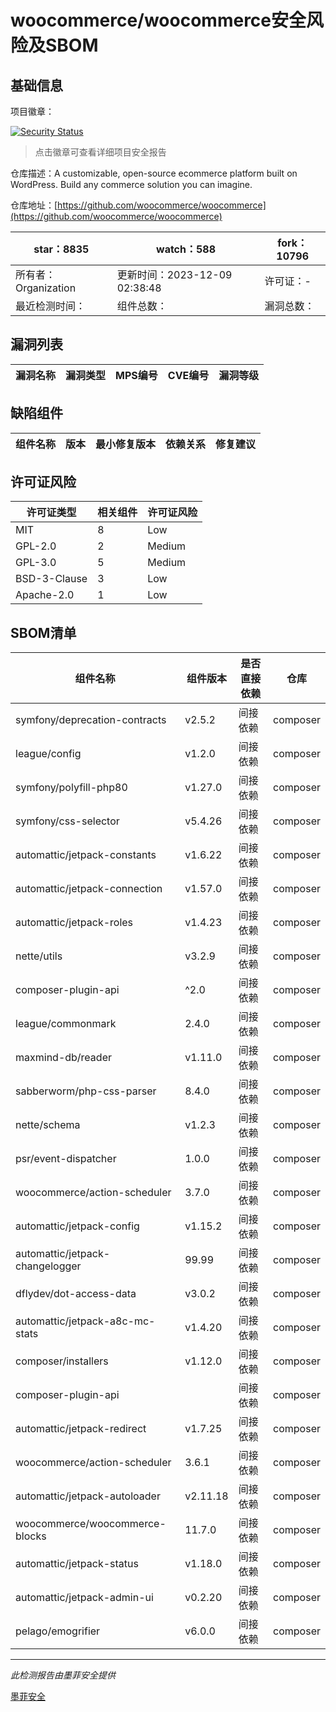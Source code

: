 # woocommerce/woocommerce安全风险及SBOM

## 基础信息

项目徽章：

[![Security Status](https://www.murphysec.com/platform3/v31/badge/1733197314287689728.svg)](https://www.murphysec.com/console/report/1694416112174133248/1733197314287689728)

> 点击徽章可查看详细项目安全报告

仓库描述：A customizable, open-source ecommerce platform built on WordPress. Build any commerce solution you can imagine.

仓库地址：[https://github.com/woocommerce/woocommerce](https://github.com/woocommerce/woocommerce)

| star：8835 | watch：588 | fork：10796 |
| ----------- | -------------- | ------------ |
| 所有者：Organization | 更新时间：2023-12-09 02:38:48 | 许可证：- |
| 最近检测时间： | 组件总数： | 漏洞总数： |




## 漏洞列表

| 漏洞名称 | 漏洞类型 | MPS编号 | CVE编号 | 漏洞等级 |
| ------- | ------ | ------- | ------ | ----- |





## 缺陷组件

| 组件名称 | 版本 | 最小修复版本 | 依赖关系 | 修复建议 |
| -------- | ---- | ------------ | -------- | -------- |





## 许可证风险

| 许可证类型 | 相关组件 | 许可证风险 |
| ---------- | -------- | ---------- |
|MIT|8|Low|
|GPL-2.0|2|Medium|
|GPL-3.0|5|Medium|
|BSD-3-Clause|3|Low|
|Apache-2.0|1|Low|




## SBOM清单

| 组件名称 | 组件版本 | 是否直接依赖 | 仓库 |
| -------- | -------- | ------------ | ---- |
|symfony/deprecation-contracts|v2.5.2|间接依赖|composer|
|league/config|v1.2.0|间接依赖|composer|
|symfony/polyfill-php80|v1.27.0|间接依赖|composer|
|symfony/css-selector|v5.4.26|间接依赖|composer|
|automattic/jetpack-constants|v1.6.22|间接依赖|composer|
|automattic/jetpack-connection|v1.57.0|间接依赖|composer|
|automattic/jetpack-roles|v1.4.23|间接依赖|composer|
|nette/utils|v3.2.9|间接依赖|composer|
|composer-plugin-api|^2.0|间接依赖|composer|
|league/commonmark|2.4.0|间接依赖|composer|
|maxmind-db/reader|v1.11.0|间接依赖|composer|
|sabberworm/php-css-parser|8.4.0|间接依赖|composer|
|nette/schema|v1.2.3|间接依赖|composer|
|psr/event-dispatcher|1.0.0|间接依赖|composer|
|woocommerce/action-scheduler|3.7.0|间接依赖|composer|
|automattic/jetpack-config|v1.15.2|间接依赖|composer|
|automattic/jetpack-changelogger|99.99|间接依赖|composer|
|dflydev/dot-access-data|v3.0.2|间接依赖|composer|
|automattic/jetpack-a8c-mc-stats|v1.4.20|间接依赖|composer|
|composer/installers|v1.12.0|间接依赖|composer|
|composer-plugin-api||间接依赖|composer|
|automattic/jetpack-redirect|v1.7.25|间接依赖|composer|
|woocommerce/action-scheduler|3.6.1|间接依赖|composer|
|automattic/jetpack-autoloader|v2.11.18|间接依赖|composer|
|woocommerce/woocommerce-blocks|11.7.0|间接依赖|composer|
|automattic/jetpack-status|v1.18.0|间接依赖|composer|
|automattic/jetpack-admin-ui|v0.2.20|间接依赖|composer|
|pelago/emogrifier|v6.0.0|间接依赖|composer|


------

*此检测报告由墨菲安全提供*

[墨菲安全](www.murphysec.com)